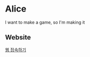 # Alice
I want to make a game, so I'm making it

## Website
[웹 접속하기](https://codingpythonman.github.io/Alice/)